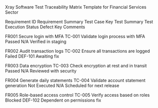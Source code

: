 Xray Software Test Traceability Matrix Template for Financial Services Sector


Requirement ID	Requirement Summary	Test Case Key	Test Summary	Test Execution Status	Defect Key	Comments

FR001	Secure login with MFA	TC-001	Validate login process with MFA	Passed	N/A	Verified in staging

FR002	Audit transaction logs	TC-002	Ensure all transactions are logged	Failed	DEF-101	Awaiting fix

FR003	Data encryption	TC-003	Check encryption at rest and in transit	Passed	N/A	Reviewed with security

FR004	Generate daily statements	TC-004	Validate account statement generation	Not Executed	N/A	Scheduled for next release

FR005	Role-based access control	TC-005	Verify access based on roles	Blocked	DEF-102	Dependent on permissions fix

